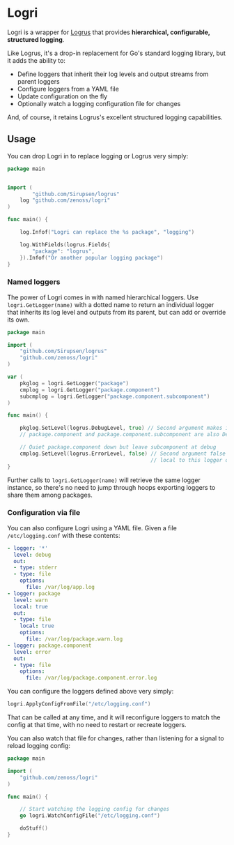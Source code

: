 # Logri

Logri is a wrapper for [Logrus](https://github.com/Sirupsen/logrus) that
provides **hierarchical, configurable, structured logging**. 

Like Logrus, it's a drop-in replacement for Go's standard logging library, but
it adds the ability to:

* Define loggers that inherit their log levels and output streams from parent loggers
* Configure loggers from a YAML file
* Update configuration on the fly
* Optionally watch a logging configuration file for changes

And, of course, it retains Logrus's excellent structured logging capabilities.

## Usage

You can drop Logri in to replace logging or Logrus very simply:

```go
package main


import (
        "github.com/Sirupsen/logrus"
    log "github.com/zenoss/logri"
)

func main() {

    log.Infof("Logri can replace the %s package", "logging")

    log.WithFields(logrus.Fields{
        "package": "logrus",
    }).Infof("Or another popular logging package")
}
```

### Named loggers

The power of Logri comes in with named hierarchical loggers. Use
`logri.GetLogger(name)` with a dotted name to return an individual logger that
inherits its log level and outputs from its parent, but can add or override its
own.

```go
package main

import (
    "github.com/Sirupsen/logrus"
    "github.com/zenoss/logri"
)

var (
    pkglog = logri.GetLogger("package")
    cmplog = logri.GetLogger("package.component")
    subcmplog = logri.GetLogger("package.component.subcomponent")
)

func main() {

    pkglog.SetLevel(logrus.DebugLevel, true) // Second argument makes it inherited
    // package.component and package.component.subcomponent are also Debug level now

    // Quiet package.component down but leave subcomponent at debug
    cmplog.SetLevel(logrus.ErrorLevel, false) // Second argument false means
                                              // local to this logger only
}
```

Further calls to `logri.GetLogger(name)` will retrieve the same logger
instance, so there's no need to jump through hoops exporting loggers to share
them among packages.

### Configuration via file

You can also configure Logri using a YAML file. Given a file `/etc/logging.conf`
with these contents:

```yaml
- logger: '*'
  level: debug
  out:
  - type: stderr
  - type: file
    options:
      file: /var/log/app.log
- logger: package
  level: warn
  local: true
  out:
  - type: file
    local: true
    options:
      file: /var/log/package.warn.log
- logger: package.component
  level: error
  out:
  - type: file
    options:
      file: /var/log/package.component.error.log
```

You can configure the loggers defined above very simply:

```go
logri.ApplyConfigFromFile("/etc/logging.conf")
```

That can be called at any time, and it will reconfigure loggers to match the
config at that time, with no need to restart or recreate loggers.

You can also watch that file for changes, rather than listening for a signal to
reload logging config:

```go
package main

import (
    "github.com/zenoss/logri"
)

func main() {

    // Start watching the logging config for changes
    go logri.WatchConfigFile("/etc/logging.conf")

    doStuff()
}
```